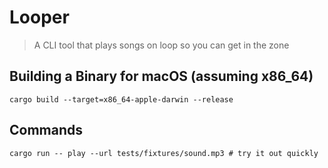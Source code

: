 # Looper

> A CLI tool that plays songs on loop so you can get in the zone

## Building a Binary for macOS (assuming x86_64)

```shell
cargo build --target=x86_64-apple-darwin --release
```

## Commands

```shell
cargo run -- play --url tests/fixtures/sound.mp3 # try it out quickly
```
